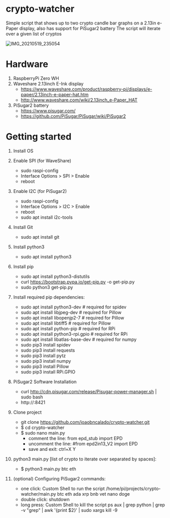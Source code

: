 # crypto-watcher

Simple script that shows up to two crypto candle bar graphs on a 2.13in e-Paper display, also has support for PiSugar2 battery
The script will iterate over a given list of cryptos

![IMG_20210519_235054](https://user-images.githubusercontent.com/12883662/118895158-873b9e00-b8fd-11eb-85e0-d2d9ac01b220.jpg)


# Hardware
1. RaspberryPi Zero WH
2. Waveshare 2.13inch E-Ink display
    - https://www.waveshare.com/product/raspberry-pi/displays/e-paper/2.13inch-e-paper-hat.htm
    - http://www.waveshare.com/wiki/2.13inch_e-Paper_HAT
3. PiSugar2 battery
    - https://www.pisugar.com/
    - https://github.com/PiSugar/PiSugar/wiki/PiSugar2

# Getting started
1. Install OS
2. Enable SPI (for WaveShare)
    - sudo raspi-config
    - Interface Options > SPI > Enable
    - reboot
3. Enable I2C (for PiSugar2)
    - sudo raspi-config
    - Interface Options > I2C > Enable
    - reboot
    - sudo apt install i2c-tools
4. Install Git
    - sudo apt install git
5. Install python3
    - sudo apt install python3
6. Install pip
    - sudo apt install python3-distutils
    - curl https://bootstrap.pypa.io/get-pip.py -o get-pip.py
    - sudo python3 get-pip.py
7. Install required pip dependencies:
    - sudo apt install python3-dev # required for spidev
    - sudo apt install libjpeg-dev # required for Pillow
    - sudo apt install libopenjp2-7 # required for Pillow
    - sudo apt install libtiff5 # required for Pillow
    - sudo apt install python-pip # required for RPi
    - sudo apt install python3-rpi.gpio # required for RPi
    - sudo apt install libatlas-base-dev # required for numpy
    - sudo pip3 install spidev
    - sudo pip3 install requests
    - sudo pip3 install pytz
    - sudo pip3 install numpy
    - sudo pip3 install Pillow
    - sudo pip3 install RPi.GPIO
8. PiSugar2 Software Installation
    - curl http://cdn.pisugar.com/release/Pisugar-power-manager.sh | sudo bash
    - http://<your raspberry ip>:8421
9. Clone project
    - git clone https://github.com/joaobncalado/crypto-watcher.git
    - $ cd crypto-watcher
    - $ sudo nano main.py
        - comment the line:
            from epd_stub import EPD
        - uncomment the line:
            #from epd2in13_V2 import EPD
        - save and exit:
            ctrl+X
            Y

10. python3 main.py [list of crypto to iterate over separated by spaces]:
    - $ python3 main.py btc eth

11. (optional) Configuring PiSugar2 commands:
    - one click: Custom Shell to run the script
        /home/pi/projects/crypto-watcher/main.py btc eth ada xrp bnb vet nano doge
    - double click: shutdown
    - long press: Custom Shell to kill the script
        ps aux | grep python | grep -v "grep" | awk '{print $2}' | sudo xargs kill -9

